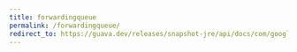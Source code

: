 ```yaml
---
title: forwardingqueue
permalink: /forwardingqueue/
redirect_to: https://guava.dev/releases/snapshot-jre/api/docs/com/google/common/collect/ForwardingQueue.html
---
```

